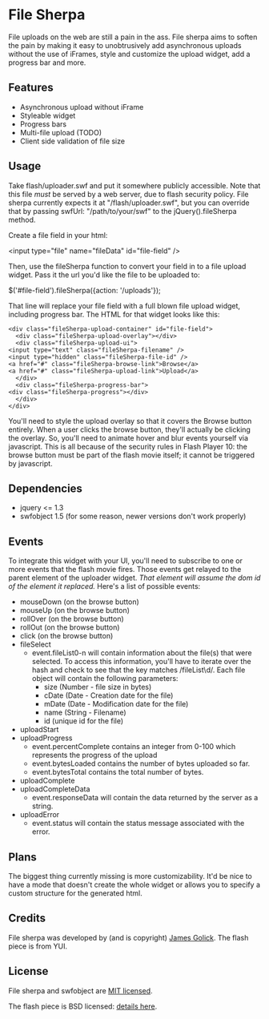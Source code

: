 # File Sherpa

File uploads on the web are still a pain in the ass. File sherpa aims to soften the pain by making it easy to unobtrusively add asynchronous uploads without the use of iFrames, style and customize the upload widget, add a progress bar and more.

## Features

  * Asynchronous upload without iFrame
  * Styleable widget
  * Progress bars
  * Multi-file upload (TODO)
  * Client side validation of file size 

## Usage

Take flash/uploader.swf and put it somewhere publicly accessible. Note that this file *must* be served by a web server, due to flash security policy. File sherpa currently expects it at "/flash/uploader.swf", but you can override that by passing swfUrl: "/path/to/your/swf" to the jQuery().fileSherpa method.

Create a file field in your html:

  &lt;input type="file" name="fileData" id="file-field" /&gt;

Then, use the fileSherpa function to convert your field in to a file upload widget. Pass it the url you'd like the file to be uploaded to:

  $('#file-field').fileSherpa({action: '/uploads'});

That line will replace your file field with a full blown file upload widget, including progress bar. The HTML for that widget looks like this:

    <div class="fileSherpa-upload-container" id="file-field">
      <div class="fileSherpa-upload-overlay"></div>
      <div class="fileSherpa-upload-ui">
	<input type="text" class="fileSherpa-filename" />
	<input type="hidden" class="fileSherpa-file-id" />
	<a href="#" class="fileSherpa-browse-link">Browse</a>
	<a href="#" class="fileSherpa-upload-link">Upload</a>
      </div>
      <div class="fileSherpa-progress-bar">
	<div class="fileSherpa-progress"></div>
      </div>
    </div>

You'll need to style the upload overlay so that it covers the Browse button entirely. When a user clicks the browse button, they'll actually be clicking the overlay. So, you'll need to animate hover and blur events yourself via javascript. This is all because of the security rules in Flash Player 10: the browse button must be part of the flash movie itself; it cannot be triggered by javascript.

## Dependencies

  * jquery &lt;= 1.3
  * swfobject 1.5 (for some reason, newer versions don't work properly)

## Events

To integrate this widget with your UI, you'll need to subscribe to one or more events that the flash movie fires. Those events get relayed to the parent element of the uploader widget. *That element will assume the dom id of the element it replaced.*  Here's a list of possible events:

* mouseDown (on the browse button)
* mouseUp (on the browse button)
* rollOver (on the browse button)
* rollOut (on the browse button)
* click (on the browse button)
* fileSelect
  * event.fileList0-n will contain information about the file(s) that were selected. To access this information, you'll have to iterate over the hash and check to see that the key matches /fileList\d/. Each file object will contain the following parameters:
    * size (Number - file size in bytes)
    * cDate (Date - Creation date for the file)
    * mDate (Date - Modification date for the file)
    * name (String - Filename)
    * id (unique id for the file)
* uploadStart
* uploadProgress
  * event.percentComplete contains an integer from 0-100 which represents the progress of the upload
  * event.bytesLoaded contains the number of bytes uploaded so far.
  * event.bytesTotal contains the total number of bytes.
* uploadComplete
* uploadCompleteData
  * event.responseData will contain the data returned by the server as a string.
* uploadError
  * event.status will contain the status message associated with the error.

## Plans

The biggest thing currently missing is more customizability. It'd be nice to have a mode that doesn't create the whole widget or allows you to specify a custom structure for the generated html.

## Credits

File sherpa was developed by (and is copyright) [James Golick](http://jamesgolick.com). The flash piece is from YUI.

## License

File sherpa and swfobject are [MIT licensed](http://en.wikipedia.org/wiki/MIT_License).

The flash piece is BSD licensed: [details here](http://developer.yahoo.com/yui/license.html).

